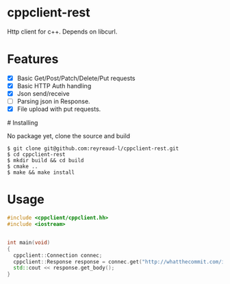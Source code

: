 # cppclient-rest
Http client for c++. Depends on libcurl.

# Features

- [x] Basic Get/Post/Patch/Delete/Put requests
- [x] Basic HTTP Auth handling
- [x] Json send/receive
- [ ] Parsing json in Response.
- [x] File upload with put requests.

# Installing

No package yet, clone the source and build
```
$ git clone git@github.com:reyreaud-l/cppclient-rest.git
$ cd cppclient-rest
$ mkdir build && cd build
$ cmake ..
$ make && make install
```

# Usage

```c++
#include <cppclient/cppclient.hh>
#include <iostream>


int main(void)
{
  cppclient::Connection connec;
  cppclient::Response response = connec.get("http://whatthecommit.com/index.txt");
  std::cout << response.get_body();
}
```
